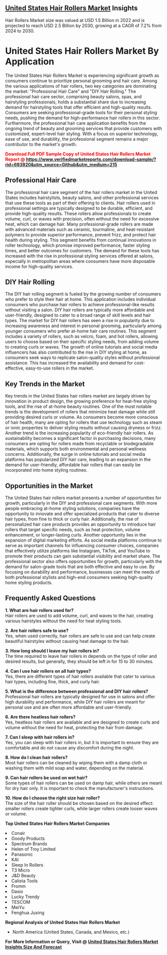 <h2><a href="https://www.verifiedmarketreports.com/download-sample/?rid=693920&amp;utm_source=Github&amp;utm_medium=215" target="_blank">United States Hair Rollers Market</a> Insights</h2><p>Hair Rollers Market size was valued at USD 1.5 Billion in 2022 and is projected to reach USD 2.5 Billion by 2030, growing at a CAGR of 7.2% from 2024 to 2030.</p><p><h1>United States Hair Rollers Market By Application</h1><p>The United States Hair Rollers Market is experiencing significant growth as consumers continue to prioritize personal grooming and hair care. Among the various applications of hair rollers, two key categories are dominating the market: "Professional Hair Care" and "DIY Hair Rolling." The professional hair care sector, comprising beauty salons, spas, and hairstyling professionals, holds a substantial share due to increasing demand for hairstyling tools that offer efficient and high-quality results. Consumers are seeking professional-grade tools for their personal styling needs, pushing the demand for high-performance hair rollers in this sector. Furthermore, the professional hair care application benefits from the ongoing trend of beauty and grooming services that provide customers with customized, expert-level hair styling. With a focus on superior technology, ease of use, and durability, the professional segment remains a major contributor to the market's growth. <b><p><span class=""><span style="color: #ff0000;"><strong>Download Full PDF Sample Copy of United States Hair Rollers Market Report</strong> @ </span><a href="https://www.verifiedmarketreports.com/download-sample/?rid=693920&amp;utm_source=Github&amp;utm_medium=215" target="_blank">https://www.verifiedmarketreports.com/download-sample/?rid=693920&amp;utm_source=Github&amp;utm_medium=215</a></span></p></b></p><h2>Professional Hair Care</h2><p>The professional hair care segment of the hair rollers market in the United States includes hairstylists, beauty salons, and other professional services that use these tools as part of their offering to clients. Hair rollers used in professional settings are typically designed to be durable, efficient, and provide high-quality results. These rollers allow professionals to create volume, curl, or waves with precision, often without the need for excessive heat, which can damage hair. Many professional-grade rollers are made with advanced materials such as ceramic, tourmaline, and heat-resistant polymers to provide superior performance, prevent frizz, and protect hair health during styling. This segment benefits from continual innovations in roller technology, which promise improved performance, faster styling times, and better outcomes for customers. The demand for these tools has increased with the rise in professional styling services offered at salons, especially in metropolitan areas where consumers have more disposable income for high-quality services.</p><h2>DIY Hair Rolling</h2><p>The DIY hair rolling segment is fueled by the growing number of consumers who prefer to style their hair at home. This application includes individual consumers who purchase hair rollers to achieve professional-like results without visiting a salon. DIY hair rollers are typically more affordable and user-friendly, designed to cater to a broad range of skill levels and hair types. The market for DIY hair rollers has seen a rise in popularity due to increasing awareness and interest in personal grooming, particularly among younger consumers who prefer at-home hair care routines. This segment includes a variety of rollers, such as velcro, foam, and hot rollers, allowing users to choose based on their specific styling needs, from adding volume to creating curls or waves. The growth of online tutorials and social media influencers has also contributed to the rise in DIY styling at home, as consumers seek ways to replicate salon-quality styles without professional assistance. This has increased the availability and demand for cost-effective, easy-to-use rollers in the market.</p><h2>Key Trends in the Market</h2><p>Key trends in the United States hair rollers market are largely driven by innovation in product design, the growing preference for heat-free styling tools, and the rise of at-home beauty routines. One of the most notable trends is the development of rollers that minimize heat damage while still providing desired curls or volume. As consumers become more conscious of hair health, many are opting for rollers that use technology such as steam or ionic properties to deliver styling results without causing dryness or frizz. Another trend is the increasing popularity of eco-friendly hair rollers. As sustainability becomes a significant factor in purchasing decisions, many consumers are opting for rollers made from recyclable or biodegradable materials, which supports both environmental and personal wellness concerns. Additionally, the surge in online tutorials and social media platforms has popularized DIY hair care, leading to an expansion in the demand for user-friendly, affordable hair rollers that can easily be incorporated into home styling routines.</p><h2>Opportunities in the Market</h2><p>The United States hair rollers market presents a number of opportunities for growth, particularly in the DIY and professional care segments. With more people embracing at-home styling solutions, companies have the opportunity to innovate and offer specialized products that cater to diverse hair types, from fine to thick or curly hair. Additionally, the rise of personalized hair care products provides an opportunity to introduce hair rollers that target specific needs, such as heat protection, volume enhancement, or longer-lasting curls. Another opportunity lies in the expansion of digital marketing efforts. As social media platforms continue to serve as important channels for influencing consumer choices, companies that effectively utilize platforms like Instagram, TikTok, and YouTube to promote their products can gain substantial visibility and market share. The professional sector also offers opportunities for growth, particularly with the demand for salon-grade tools that are both effective and easy to use. By focusing on durability and performance, businesses can meet the needs of both professional stylists and high-end consumers seeking high-quality home styling products.</p><h2>Frequently Asked Questions</h2><p><b>1. What are hair rollers used for?</b><br>Hair rollers are used to add volume, curl, and waves to the hair, creating various hairstyles without the need for heat styling tools.</p><p><b>2. Are hair rollers safe to use?</b><br>Yes, when used correctly, hair rollers are safe to use and can help create beautiful hairstyles without causing heat damage to the hair.</p><p><b>3. How long should I leave my hair rollers in?</b><br>The time required to leave hair rollers in depends on the type of roller and desired results, but generally, they should be left in for 15 to 30 minutes.</p><p><b>4. Can I use hair rollers on all hair types?</b><br>Yes, there are different types of hair rollers available that cater to various hair types, including fine, thick, and curly hair.</p><p><b>5. What is the difference between professional and DIY hair rollers?</b><br>Professional hair rollers are typically designed for use in salons and offer high durability and performance, while DIY hair rollers are meant for personal use and are often more affordable and user-friendly.</p><p><b>6. Are there heatless hair rollers?</b><br>Yes, heatless hair rollers are available and are designed to create curls and volume without the need for heat, protecting the hair from damage.</p><p><b>7. Can I sleep with hair rollers in?</b><br>Yes, you can sleep with hair rollers in, but it is important to ensure they are comfortable and do not cause any discomfort during the night.</p><p><b>8. How do I clean hair rollers?</b><br>Most hair rollers can be cleaned by wiping them with a damp cloth or washing them with mild soap and water, depending on the material.</p><p><b>9. Can hair rollers be used on wet hair?</b><br>Some types of hair rollers can be used on damp hair, while others are meant for dry hair only. It is important to check the manufacturer's instructions.</p><p><b>10. How do I choose the right size hair roller?</b><br>The size of the hair roller should be chosen based on the desired effect: smaller rollers create tighter curls, while larger rollers create looser waves or volume.</p></p><p><strong>Top United States Hair Rollers Market Companies</strong></p><div data-test-id=""><p><li> Conair</li><li> Goody Products</li><li> Spectrum Brands</li><li> Helen of Troy Limited</li><li> Panasonic</li><li> KAI</li><li> Sleep In Rollers</li><li> T3 Micro</li><li> J&D Beauty</li><li> Calista Tools</li><li> Fromm</li><li> Dasio</li><li> Lucky Trendy</li><li> TESCOM</li><li> MeiYu</li><li> Fenghua Juxing</li></p><div><strong>Regional Analysis of&nbsp;United States Hair Rollers Market</strong></div><ul><li dir="ltr"><p dir="ltr">North America&nbsp;(United States, Canada, and Mexico, etc.)</p></li></ul><p><strong>For More Information or Query, Visit @&nbsp;</strong><strong><a href="https://www.verifiedmarketreports.com/product/hair-rollers-market/?utm_source=Github&amp;utm_medium=215" target="_blank">United States Hair Rollers Market Insights Size And Forecast</a></strong></p></div>
